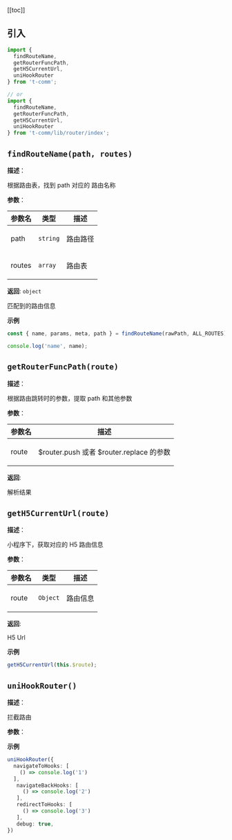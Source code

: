 [[toc]]

<h2>引入</h2>

```ts
import {
  findRouteName,
  getRouterFuncPath,
  getH5CurrentUrl,
  uniHookRouter
} from 't-comm';

// or
import {
  findRouteName,
  getRouterFuncPath,
  getH5CurrentUrl,
  uniHookRouter
} from 't-comm/lib/router/index';
```


## `findRouteName(path, routes)` 


**描述**：<p>根据路由表，找到 path 对应的 路由名称</p>

**参数**：


| 参数名 | 类型 | 描述 |
| --- | --- | --- |
| path | <code>string</code> | <p>路由路径</p> |
| routes | <code>array</code> | <p>路由表</p> |

**返回**: <code>object</code><br>

<p>匹配到的路由信息</p>

**示例**

```ts
const { name, params, meta, path } = findRouteName(rawPath, ALL_ROUTES) || {};

console.log('name', name);
```
<a name="getRouterFuncPath"></a>

## `getRouterFuncPath(route)` 


**描述**：<p>根据路由跳转时的参数，提取 path 和其他参数</p>

**参数**：


| 参数名 | 描述 |
| --- | --- |
| route | <p>$router.push 或者 $router.replace 的参数</p> |

**返回**: <p>解析结果</p>

<a name="getH5CurrentUrl"></a>

## `getH5CurrentUrl(route)` 


**描述**：<p>小程序下，获取对应的 H5 路由信息</p>

**参数**：


| 参数名 | 类型 | 描述 |
| --- | --- | --- |
| route | <code>Object</code> | <p>路由信息</p> |

**返回**: <p>H5 Url</p>

**示例**

```ts
getH5CurrentUrl(this.$route);
```
<a name="uniHookRouter"></a>

## `uniHookRouter()` 


**描述**：<p>拦截路由</p>

**参数**：



**示例**

```ts
uniHookRouter({
  navigateToHooks: [
    () => console.log('1')
  ],
   navigateBackHooks: [
     () => console.log('2')
   ],
   redirectToHooks: [
     () => console.log('3')
   ],
   debug: true,
})
```
